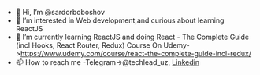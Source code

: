 - 👋 Hi, I’m @sardorboboshov
- 👀 I’m interested in Web development,and curious about learning ReactJS
- 🌱 I’m currently learning ReactJS and doing React - The Complete Guide (incl Hooks, React Router, Redux) Course On Udemy->https://www.udemy.com/course/react-the-complete-guide-incl-redux/
- 📫 How to reach me -Telegram->@techlead_uz, [Linkedin](https://www.linkedin.com/in/sardorboboshov/)

<!---
sardorboboshov/sardorboboshov is a ✨ special ✨ repository because its `README.md` (this file) appears on your GitHub profile.
You can click the Preview link to take a look at your changes.
--->
